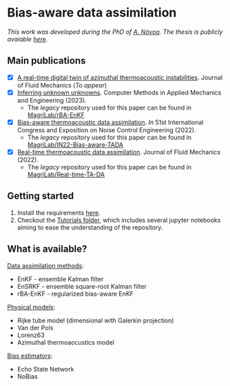 # Bias-aware data assimilation

*This work was developed during the PhD of [A. Nóvoa](https://scholar.google.com/citations?user=X0TjtAgAAAAJ&hl=en). The thesis is publicly avaiable [here](https://doi.org/10.17863/CAM.113001).*<br> 

## Main publications
- [x] [A real-time digital twin of azimuthal thermoacoustic instabilities](https://arxiv.org/abs/2404.18793). Journal of Fluid Mechanics (_To appear_)
- [x] [Inferring unknown unknowns](https://doi.org/10.1016/j.cma.2023.116502). Computer Methods in Applied Mechanics and Engineering (2023).
   -  The _legacy_ repository used for this paper can be found in [MagriLab/rBA-EnKF](https://github.com/MagriLab/rBA-EnKF)
- [x] [Bias-aware thermoacoustic data assimilation](https://az659834.vo.msecnd.net/eventsairwesteuprod/production-inconference-public/808b4f8c38f944d188db8a326a98c65c). _In_ 51st International Congress and Exposition on Noise Control Engineering (2022).
   -  The _legacy_ repository used for this paper can be found in [MagriLab/IN22-Bias-aware-TADA](https://github.com/MagriLab/IN22-Bias-aware-TADA)
- [x] [Real-time thermoacoustic data assimilation](https://doi.org/10.1017/jfm.2022.653). Journal of Fluid Mechanics (2022).
   -  The _legacy_ repository used for this paper can be found in [MagriLab/Real-time-TA-DA](https://github.com/MagriLab/Real-time-TA-DA)


## Getting started
1. Install the requirements [here](https://github.com/andreanovoa/real-time-bias-aware-DA/blob/main/requirements.txt).
2. Checkout the [Tutorials folder](https://github.com/andreanovoa/real-time-bias-aware-DA/tree/main/tutorials), which includes several jupyter notebooks aiming to ease the understanding of the repository.
   

## What is available?
   [Data assimilation methods](https://github.com/andreanovoa/real-time-bias-aware-DA/blob/main/essentials/DA.py):
   * EnKF - ensemble Kalman filter
   * EnSRKF - ensemble square-root Kalman filter
   * rBA-EnKF - regularized bias-aware EnKF
   
   [Physical models](https://github.com/andreanovoa/real-time-bias-aware-DA/blob/main/essentials/physical_models.py):
   * Rijke tube model (dimensional with Galerkin projection)
   * Van der Pols
   * Lorenz63
   * Azimuthal thermoaocustics model
    
   [Bias estimators](https://github.com/andreanovoa/real-time-bias-aware-DA/blob/main/essentials/bias_models.py):
   * Echo State Network
   * NoBias

